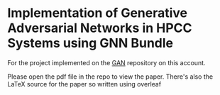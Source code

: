 # Implementation of Generative Adversarial Networks in HPCC Systems using GNN Bundle

For the project implemented on the [GAN](https://github.com/dragonfist453/GAN) repository on this account. 

Please open the pdf file in the repo to view the paper. There's also the LaTeX source for the paper so written using overleaf
